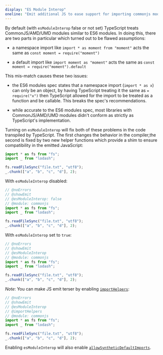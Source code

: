 ```yaml
---
display: "ES Module Interop"
oneline: "Emit additional JS to ease support for importing commonjs modules, and enables `allowSyntheticDefaultImports` for type compatibility."
---
```


By default (with `esModuleInterop` false or not set) TypeScript treats CommonJS/AMD/UMD modules similar to ES6 modules. In doing this, there are two parts in particular which turned out to be flawed assumptions:

- a namespace import like `import * as moment from "moment"` acts the same as `const moment = require("moment")`

- a default import like `import moment as "moment"` acts the same as `const moment = require("moment").default`

This mis-match causes these two issues:

- the ES6 modules spec states that a namespace import (`import * as x`) can only be an object, by having TypeScript
  treating it the same as `= require("x")` then TypeScript allowed for the import to be treated as a function and be callable. This breaks the spec's recommendations.

- while accurate to the ES6 modules spec, most libraries with CommonJS/AMD/UMD modules didn't conform as strictly as TypeScript's implementation.

Turning on `esModuleInterop` will fix both of these problems in the code transpiled by TypeScript. The first changes the behavior in the compiler,the second is fixed by two new helper functions which provide a shim to ensure compatibility in the emitted JavaScript:

```ts
import * as fs from "fs";
import _ from "lodash";

fs.readFileSync("file.txt", "utf8");
_.chunk(["a", "b", "c", "d"], 2);
```

With `esModuleInterop` disabled:

```ts twoslash
// @noErrors
// @showEmit
// @esModuleInterop: false
// @module: commonjs
import * as fs from "fs";
import _ from "lodash";

fs.readFileSync("file.txt", "utf8");
_.chunk(["a", "b", "c", "d"], 2);
```

With `esModuleInterop` set to `true`:

```ts twoslash
// @noErrors
// @showEmit
// @esModuleInterop
// @module: commonjs
import * as fs from "fs";
import _ from "lodash";

fs.readFileSync("file.txt", "utf8");
_.chunk(["a", "b", "c", "d"], 2);
```

_Note_: You can make JS emit terser by enabling [`importHelpers`](#importHelpers):

```ts twoslash
// @noErrors
// @showEmit
// @esModuleInterop
// @importHelpers
// @module: commonjs
import * as fs from "fs";
import _ from "lodash";

fs.readFileSync("file.txt", "utf8");
_.chunk(["a", "b", "c", "d"], 2);
```

Enabling `esModuleInterop` will also enable [`allowSyntheticDefaultImports`](#allowSyntheticDefaultImports).
